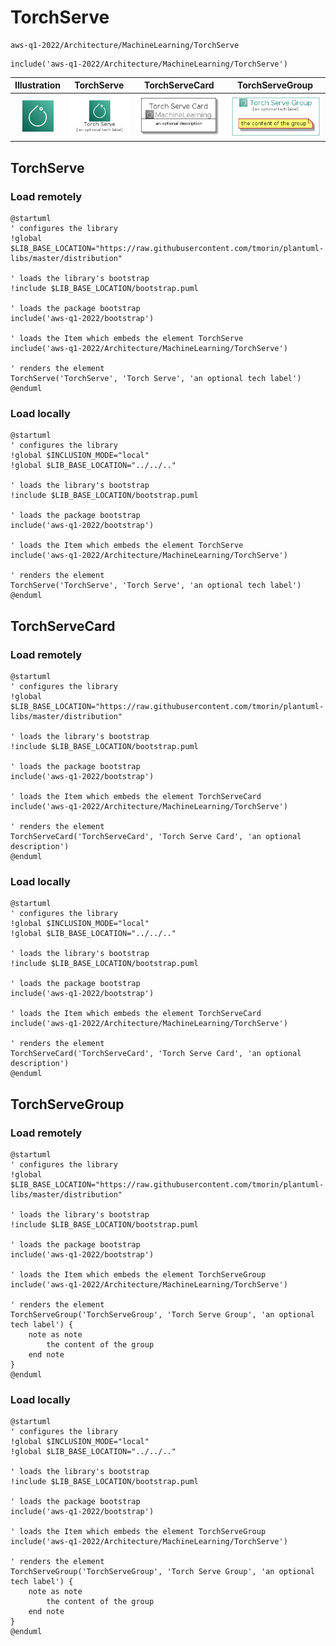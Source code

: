 # TorchServe


```text
aws-q1-2022/Architecture/MachineLearning/TorchServe
```

```text
include('aws-q1-2022/Architecture/MachineLearning/TorchServe')
```



| Illustration | TorchServe | TorchServeCard | TorchServeGroup |
| :---: | :---: | :---: | :---: |
| ![illustration for Illustration](../../../aws-q1-2022/Architecture/MachineLearning/TorchServe.png) | ![illustration for TorchServe](../../../aws-q1-2022/Architecture/MachineLearning/TorchServe.Local.png) | ![illustration for TorchServeCard](../../../aws-q1-2022/Architecture/MachineLearning/TorchServeCard.Local.png) | ![illustration for TorchServeGroup](../../../aws-q1-2022/Architecture/MachineLearning/TorchServeGroup.Local.png) |




## TorchServe

### Load remotely
```plantuml
@startuml
' configures the library
!global $LIB_BASE_LOCATION="https://raw.githubusercontent.com/tmorin/plantuml-libs/master/distribution"

' loads the library's bootstrap
!include $LIB_BASE_LOCATION/bootstrap.puml

' loads the package bootstrap
include('aws-q1-2022/bootstrap')

' loads the Item which embeds the element TorchServe
include('aws-q1-2022/Architecture/MachineLearning/TorchServe')

' renders the element
TorchServe('TorchServe', 'Torch Serve', 'an optional tech label')
@enduml
```

### Load locally
```plantuml
@startuml
' configures the library
!global $INCLUSION_MODE="local"
!global $LIB_BASE_LOCATION="../../.."

' loads the library's bootstrap
!include $LIB_BASE_LOCATION/bootstrap.puml

' loads the package bootstrap
include('aws-q1-2022/bootstrap')

' loads the Item which embeds the element TorchServe
include('aws-q1-2022/Architecture/MachineLearning/TorchServe')

' renders the element
TorchServe('TorchServe', 'Torch Serve', 'an optional tech label')
@enduml
```

## TorchServeCard

### Load remotely
```plantuml
@startuml
' configures the library
!global $LIB_BASE_LOCATION="https://raw.githubusercontent.com/tmorin/plantuml-libs/master/distribution"

' loads the library's bootstrap
!include $LIB_BASE_LOCATION/bootstrap.puml

' loads the package bootstrap
include('aws-q1-2022/bootstrap')

' loads the Item which embeds the element TorchServeCard
include('aws-q1-2022/Architecture/MachineLearning/TorchServe')

' renders the element
TorchServeCard('TorchServeCard', 'Torch Serve Card', 'an optional description')
@enduml
```

### Load locally
```plantuml
@startuml
' configures the library
!global $INCLUSION_MODE="local"
!global $LIB_BASE_LOCATION="../../.."

' loads the library's bootstrap
!include $LIB_BASE_LOCATION/bootstrap.puml

' loads the package bootstrap
include('aws-q1-2022/bootstrap')

' loads the Item which embeds the element TorchServeCard
include('aws-q1-2022/Architecture/MachineLearning/TorchServe')

' renders the element
TorchServeCard('TorchServeCard', 'Torch Serve Card', 'an optional description')
@enduml
```

## TorchServeGroup

### Load remotely
```plantuml
@startuml
' configures the library
!global $LIB_BASE_LOCATION="https://raw.githubusercontent.com/tmorin/plantuml-libs/master/distribution"

' loads the library's bootstrap
!include $LIB_BASE_LOCATION/bootstrap.puml

' loads the package bootstrap
include('aws-q1-2022/bootstrap')

' loads the Item which embeds the element TorchServeGroup
include('aws-q1-2022/Architecture/MachineLearning/TorchServe')

' renders the element
TorchServeGroup('TorchServeGroup', 'Torch Serve Group', 'an optional tech label') {
    note as note
        the content of the group
    end note
}
@enduml
```

### Load locally
```plantuml
@startuml
' configures the library
!global $INCLUSION_MODE="local"
!global $LIB_BASE_LOCATION="../../.."

' loads the library's bootstrap
!include $LIB_BASE_LOCATION/bootstrap.puml

' loads the package bootstrap
include('aws-q1-2022/bootstrap')

' loads the Item which embeds the element TorchServeGroup
include('aws-q1-2022/Architecture/MachineLearning/TorchServe')

' renders the element
TorchServeGroup('TorchServeGroup', 'Torch Serve Group', 'an optional tech label') {
    note as note
        the content of the group
    end note
}
@enduml
```


